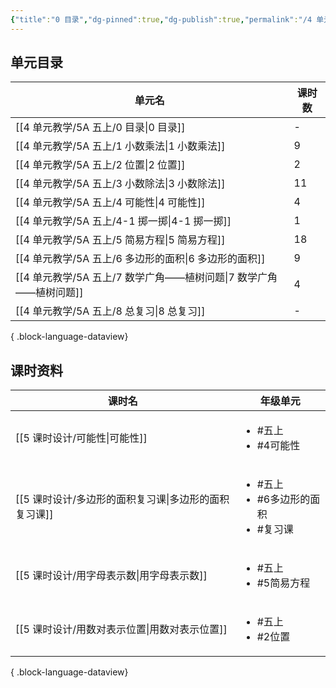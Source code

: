```yaml
---
{"title":"0 目录","dg-pinned":true,"dg-publish":true,"permalink":"/4 单元教学/5A 五上/0 目录/","pinned":true,"dgPassFrontmatter":true,"noteIcon":""}
---
```



## 单元目录

| 单元名                                            | 课时数 |
| ---------------------------------------------- | --- |
| [[4 单元教学/5A 五上/0 目录\|0 目录]]                 | \-  |
| [[4 单元教学/5A 五上/1 小数乘法\|1 小数乘法]]             | 9   |
| [[4 单元教学/5A 五上/2 位置\|2 位置]]                 | 2   |
| [[4 单元教学/5A 五上/3 小数除法\|3 小数除法]]             | 11  |
| [[4 单元教学/5A 五上/4 可能性\|4 可能性]]               | 4   |
| [[4 单元教学/5A 五上/4-1 掷一掷\|4-1 掷一掷]]           | 1   |
| [[4 单元教学/5A 五上/5 简易方程\|5 简易方程]]             | 18  |
| [[4 单元教学/5A 五上/6 多边形的面积\|6 多边形的面积]]         | 9   |
| [[4 单元教学/5A 五上/7 数学广角——植树问题\|7 数学广角——植树问题]] | 4   |
| [[4 单元教学/5A 五上/8 总复习\|8 总复习]]               | \-  |

{ .block-language-dataview}

## 课时资料

| 课时名                                | 年级单元                                                |
| ---------------------------------- | --------------------------------------------------- |
| [[5 课时设计/可能性\|可能性]]             | <ul><li>#五上</li><li>#4可能性</li></ul>                 |
| [[5 课时设计/多边形的面积复习课\|多边形的面积复习课]] | <ul><li>#五上</li><li>#6多边形的面积</li><li>#复习课</li></ul> |
| [[5 课时设计/用字母表示数\|用字母表示数]]       | <ul><li>#五上</li><li>#5简易方程</li></ul>                |
| [[5 课时设计/用数对表示位置\|用数对表示位置]]     | <ul><li>#五上</li><li>#2位置</li></ul>                  |

{ .block-language-dataview}
